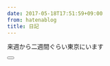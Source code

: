 ```yaml
---
date: 2017-05-18T17:51:59+09:00
from: hatenablog
title: 日記
---
```

来週から二週間ぐらい東京にいます

<button class="lets-drink-beer-button" data-user-name="r7kamura" data-text="飲みに行くぞ!!!" data-button-text="🍺 飲みに行くぞボタン"></button>

<script src="//pastak.github.io/lets-beer-button/embed.js"></script>